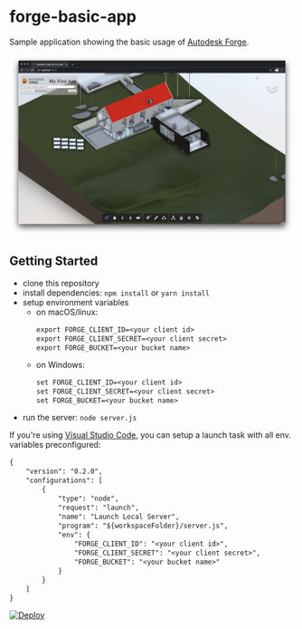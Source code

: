# forge-basic-app

Sample application showing the basic usage of [Autodesk Forge](https://forge.autodesk.com).

![Screenshot](./screenshot.jpg)

## Getting Started

- clone this repository
- install dependencies: `npm install` or `yarn install`
- setup environment variables
  - on macOS/linux:
    ```
    export FORGE_CLIENT_ID=<your client id>
    export FORGE_CLIENT_SECRET=<your client secret>
    export FORGE_BUCKET=<your bucket name>
    ```
  - on Windows:
    ```
    set FORGE_CLIENT_ID=<your client id>
    set FORGE_CLIENT_SECRET=<your client secret>
    set FORGE_BUCKET=<your bucket name>
    ```
- run the server: `node server.js`

If you're using [Visual Studio Code](https://code.visualstudio.com),
you can setup a launch task with all env. variables preconfigured:

```
{
    "version": "0.2.0",
    "configurations": [
        {
            "type": "node",
            "request": "launch",
            "name": "Launch Local Server",
            "program": "${workspaceFolder}/server.js",
            "env": {
                "FORGE_CLIENT_ID": "<your client id>",
                "FORGE_CLIENT_SECRET": "<your client secret>",
                "FORGE_BUCKET": "<your bucket name>"
            }
        }
    ]
}
```

[![Deploy](https://www.herokucdn.com/deploy/button.svg)](https://heroku.com/deploy)
